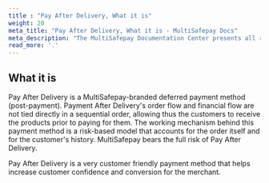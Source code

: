 ```yaml
---
title : "Pay After Delivery, What it is"
weight: 20
meta_title: "Pay After Delivery, What it is - MultiSafepay Docs"
meta_description: "The MultiSafepay Documentation Center presents all relevant information about our Plugins and API. You can also find support pages for Payment Methods, Tools and General Questions as well as the contact details of our Support and Integration Teams."
read_more: '.'
---
```

## What it is
Pay After Delivery is a MultiSafepay-branded deferred payment method (post-payment). Payment After Delivery's order flow and financial flow are not tied directly in a sequential order, allowing thus the customers to receive the products prior to paying for them. The working mechanism behind this payment method is a risk-based model that accounts for the order itself and for the customer's history. MultiSafepay bears the full risk of Pay After Delivery.

Pay After Delivery is a very customer friendly payment method that helps increase customer confidence and conversion for the merchant.

